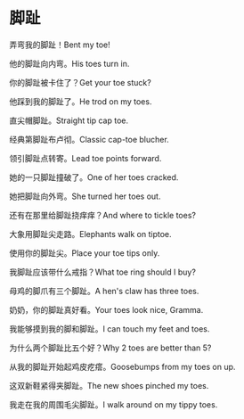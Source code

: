 # 脚趾

<p><span class="chinese">弄弯我的脚趾！</span><span class="english">Bent my toe!</span></p>

<p><span class="chinese">他的脚趾向内弯。</span><span class="english">His toes turn in.</span></p>

<p><span class="chinese">你的脚趾被卡住了？</span><span class="english">Get your toe stuck?</span></p>

<p><span class="chinese">他踩到我的脚趾了。</span><span class="english">He trod on my toes.</span></p>

<p><span class="chinese">直尖帽脚趾。</span><span class="english">Straight tip cap toe.</span></p>

<p><span class="chinese">经典第脚趾布卢彻。</span><span class="english">Classic cap-toe blucher.</span></p>

<p><span class="chinese">领引脚趾点转寄。</span><span class="english">Lead toe points forward.</span></p>

<p><span class="chinese">她的一只脚趾撞破了。</span><span class="english">One of her toes cracked.</span></p>

<p><span class="chinese">她把脚趾向外弯。</span><span class="english">She turned her toes out.</span></p>

<p><span class="chinese">还有在那里给脚趾挠痒痒？</span><span class="english">And where to tickle toes?</span></p>

<p><span class="chinese">大象用脚趾尖走路。</span><span class="english">Elephants walk on tiptoe.</span></p>

<p><span class="chinese">使用你的脚趾尖。</span><span class="english">Place your toe tips only.</span></p>

<p><span class="chinese">我脚趾应该带什么戒指？</span><span class="english">What toe ring should I buy?</span></p>

<p><span class="chinese">母鸡的脚爪有三个脚趾。</span><span class="english">A hen's claw has three toes.</span></p>

<p><span class="chinese">奶奶，你的脚趾真好看。</span><span class="english">Your toes look nice, Gramma.</span></p>

<p><span class="chinese">我能够摸到我的脚和脚趾。</span><span class="english">I can touch my feet and toes.</span></p>

<p><span class="chinese">为什么两个脚趾比五个好？</span><span class="english">Why 2 toes are better than 5?</span></p>

<p><span class="chinese">从我的脚趾开始起鸡皮疙瘩。</span><span class="english">Goosebumps from my toes on up.</span></p>

<p><span class="chinese">这双新鞋紧得夹脚趾。</span><span class="english">The new shoes pinched my toes.</span></p>

<p><span class="chinese">我走在我的周围毛尖脚趾。</span><span class="english">I walk around on my tippy toes.</span></p>

